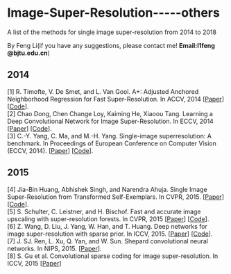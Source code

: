 # Image-Super-Resolution-----others
A list of the methods for single image super-resolution from 2014 to 2018

By Feng Li(if you have any suggestions, please contact me! **Email:l1feng @bjtu.edu.cn**)

## 2014

[1] R. Timofte, V. De Smet, and L. Van Gool. A+: Adjusted Anchored Neighborhood Regression for Fast Super-Resolution. In ACCV, 2014 [[Paper](http://www.vision.ee.ethz.ch/~timofter/publications/Timofte-ACCV-2014.pdf)] [[Code](http://www.vision.ee.ethz.ch/~timofter/software/AplusCodes_SR.zip)].  
[2] Chao Dong, Chen Change Loy, Kaiming He, Xiaoou Tang. Learning a Deep Convolutional Network for Image Super-Resolution. In ECCV, 2014 [[Paper](http://personal.ie.cuhk.edu.hk/~ccloy/files/eccv_2014_deepresolution.pdf)] [[Code](http://mmlab.ie.cuhk.edu.hk/projects/SRCNN.html)].  
[3] C.-Y. Yang, C. Ma, and M.-H. Yang. Single-image superresolution: A benchmark. In Proceedings of European Conference on Computer Vision (ECCV, 2014). [[Paper](https://eng.ucmerced.edu/people/cyang35/ECCV14/eccv14_SingleImageSuperResolutionABenchmark.pdf)] [[Code](https://eng.ucmerced.edu/people/cyang35/ECCV14/ECCV14.html/)].  

## 2015

[4] Jia-Bin Huang, Abhishek Singh, and Narendra Ahuja. Single Image Super-Resolution from Transformed Self-Exemplars. In CVPR, 2015. [[Paper](https://uofi.box.com/shared/static/8llt4ijgc39n3t7ftllx7fpaaqi3yau0.pdf)] [[Code](https://github.com/jbhuang0604/SelfExSR)].  
[5] S. Schulter, C. Leistner, and H. Bischof. Fast and accurate image upscaling with super-resolution forests. In CVPR, 2015 [[Paper](http://www.cv-foundation.org/openaccess/content_cvpr_2015/papers/Schulter_Fast_and_Accurate_2015_CVPR_paper.pdf)] [[Code](http://lrs.icg.tugraz.at/members/schulter#software)].  
[6] Z. Wang, D. Liu, J. Yang, W. Han, and T. Huang. Deep networks for image super-resolution with sparse prior. In ICCV, 2015. [[Paper](http://www.ifp.illinois.edu/~wang308/papers/ICCV15-rnnsr.pdf)] [[Code](http://www.ifp.illinois.edu/~dingliu2/iccv15/)].  
[7] J. SJ. Ren, L. Xu, Q. Yan, and W. Sun. Shepard convolutional neural networks. In NIPS, 2015. [[Paper](https://papers.nips.cc/paper/5774-shepard-convolutional-neural-networks.pdf)].  
[8] S. Gu et al. Convolutional sparse coding for image super-resolution. In ICCV, 2015 [[Paper](http://openaccess.thecvf.com/content_iccv_2015/papers/Gu_Convolutional_Sparse_Coding_ICCV_2015_paper.pdf)]
